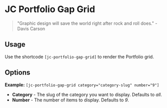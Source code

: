 # JC Portfolio Gap Grid

> "Graphic design will save the world right after rock and roll does." - Davis Carson

## Usage

Use the shortcode `[jc-portfolio-gap-grid]` to render the Portfolio grid.

## Options

**Example:** `[jc-portfolio-gap-grid category="category-slug" number="9"]`

* **Category** - The slug of the category you want to display. Defaults to _all_.
* **Number** - The number of items to display. Defaults to _9_.
